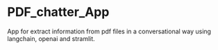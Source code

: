 # PDF_chatter_App
App for extract information from pdf files in a conversational way using langchain, openai and stramlit.
